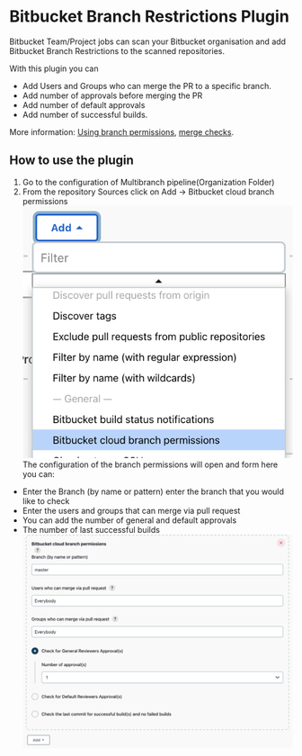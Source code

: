 # Bitbucket Branch Restrictions Plugin

Bitbucket Team/Project jobs can scan your Bitbucket organisation and add Bitbucket Branch Restrictions to the scanned repositories.

With this plugin you can 
- Add Users and Groups who can merge the PR to a specific branch.
- Add number of approvals before merging the PR
- Add number of default approvals
- Add number of successful builds.

More information: [Using branch permissions](https://confluence.atlassian.com/bitbucketserver050/using-branch-permissions-913474668.html), [merge checks](https://bitbucket.org/blog/protect-your-master-branch-with-merge-checks).

## How to use the plugin 

1. Go to the configuration of Multibranch pipeline(Organization Folder)
2. From the repository Sources click on Add -> Bitbucket cloud branch permissions
  ![Add Bitbucket cloud branch permissions](images/add-to-pipeline.png "Add Bitbucket cloud branch permissions")
The configuration of the branch permissions will open and form here you can: 

* Enter the Branch (by name or pattern) enter the branch that you would like to check 
* Enter the users and groups that can merge via pull request
* You can add the number of general and default approvals 
* The number of last successful builds
  ![Settings: Bitbucket cloud branch permissions](images/configuration-branch-permissions.png "Settings: Bitbucket cloud branch permissions")

